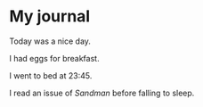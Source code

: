# My journal

Today was a nice day.

I had eggs for breakfast.

I went to bed at 23:45.

I read an issue of *Sandman* before falling to sleep.
